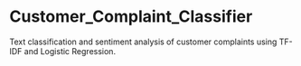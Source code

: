 # Customer_Complaint_Classifier
Text classification and sentiment analysis of customer complaints using TF-IDF and Logistic Regression.
